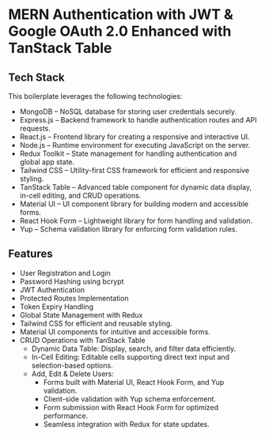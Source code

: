# MERN Authentication with JWT & Google OAuth 2.0 Enhanced with TanStack Table

## Tech Stack

This boilerplate leverages the following technologies:

- MongoDB – NoSQL database for storing user credentials securely.
- Express.js – Backend framework to handle authentication routes and API requests.
- React.js – Frontend library for creating a responsive and interactive UI.
- Node.js – Runtime environment for executing JavaScript on the server.
- Redux Toolkit – State management for handling authentication and global app state.
- Tailwind CSS – Utility-first CSS framework for efficient and responsive styling.
- TanStack Table – Advanced table component for dynamic data display, in-cell editing, and CRUD operations.
- Material UI – UI component library for building modern and accessible forms.
- React Hook Form – Lightweight library for form handling and validation.
- Yup – Schema validation library for enforcing form validation rules.

## Features

- User Registration and Login
- Password Hashing using bcrypt
- JWT Authentication
- Protected Routes Implementation
- Token Expiry Handling
- Global State Management with Redux
- Tailwind CSS for efficient and reusable styling.
- Material UI components for intuitive and accessible forms.
- CRUD Operations with TanStack Table
  - Dynamic Data Table: Display, search, and filter data efficiently.
  - In-Cell Editing: Editable cells supporting direct text input and selection-based options.
  - Add, Edit & Delete Users:
    - Forms built with Material UI, React Hook Form, and Yup validation.
    - Client-side validation with Yup schema enforcement.
    - Form submission with React Hook Form for optimized performance.
    - Seamless integration with Redux for state updates.
